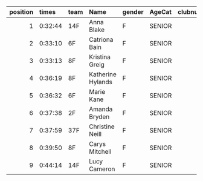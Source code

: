 |   position | times   | team   | Name              | gender   | AgeCat   |   clubnumber | Club name             | Website                                |   finishPosition |
|-----------:|:--------|:-------|:------------------|:---------|:---------|-------------:|:----------------------|:---------------------------------------|-----------------:|
|          1 | 0:32:44 | 14F    | Anna Blake        | F        | SENIOR   |           14 | Ayr Seaforth AC       | https://www.ayrseaforth.co.uk/         |               43 |
|          2 | 0:33:10 | 6F     | Catriona Bain     | F        | SENIOR   |            6 | Cambuslang Harriers   | https://cambuslangharriers.org/        |               51 |
|          3 | 0:33:13 | 8F     | Kristina Greig    | F        | SENIOR   |            8 | Bellahouston Harriers | http://www.bellahoustonharriers.co.uk/ |               52 |
|          4 | 0:36:19 | 8F     | Katherine Hylands | F        | SENIOR   |            8 | Bellahouston Harriers | http://www.bellahoustonharriers.co.uk/ |               86 |
|          5 | 0:36:32 | 6F     | Marie Kane        | F        | SENIOR   |            6 | Cambuslang Harriers   | https://cambuslangharriers.org/        |               89 |
|          6 | 0:37:38 | 2F     | Amanda Bryden     | F        | SENIOR   |            2 | Kilmarnock H&AC       | http://www.kilmarnockharriers.com/     |              105 |
|          7 | 0:37:59 | 37F    | Christine Neill   | F        | SENIOR   |           37 | Law & District AAC    | http://www.lawaac.co.uk/               |              110 |
|          8 | 0:39:50 | 8F     | Carys Mitchell    | F        | SENIOR   |            8 | Bellahouston Harriers | http://www.bellahoustonharriers.co.uk/ |              128 |
|          9 | 0:44:14 | 14F    | Lucy Cameron      | F        | SENIOR   |           14 | Ayr Seaforth AC       | https://www.ayrseaforth.co.uk/         |              147 |
